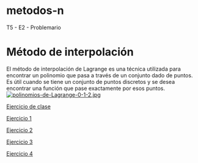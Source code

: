 # metodos-n
T5 - E2 - Problemario
# Método de interpolación
El método de interpolación de Lagrange es una técnica utilizada para encontrar un polinomio que pasa a través de un conjunto dado de puntos. 
Es útil cuando se tiene un conjunto de puntos discretos y se desea encontrar una función que pase exactamente por esos puntos.
[![polinomios-de-Lagrange-0-1-2.jpg](https://i.postimg.cc/XJwXhsXP/polinomios-de-Lagrange-0-1-2.jpg)](https://postimg.cc/zbGJHSCw)

[Ejercicio de clase](Ejerciciodeclase.java)

[Ejercicio 1](Ejercicio1.java)

[Ejercicio 2](Ejercicio2.java)

[Ejercicio 3](Ejercicio3.java)

[Ejercicio 4](Ejercicio4.java)
